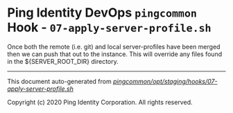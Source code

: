 
# Ping Identity DevOps `pingcommon` Hook - `07-apply-server-profile.sh`
 Once both the remote (i.e. git) and local server-profiles have been merged
 then we can push that out to the instance.  This will override any files found
 in the ${SERVER_ROOT_DIR} directory.

---
This document auto-generated from _[pingcommon/opt/staging/hooks/07-apply-server-profile.sh](https://github.com/pingidentity/pingidentity-docker-builds/blob/master/pingcommon/opt/staging/hooks/07-apply-server-profile.sh)_

Copyright (c) 2020 Ping Identity Corporation. All rights reserved.
